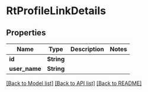# RtProfileLinkDetails

## Properties

Name | Type | Description | Notes
------------ | ------------- | ------------- | -------------
**id** | **String** |  | 
**user_name** | **String** |  | 

[[Back to Model list]](../README.md#documentation-for-models) [[Back to API list]](../README.md#documentation-for-api-endpoints) [[Back to README]](../README.md)


